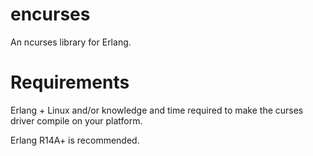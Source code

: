 encurses
=====
An ncurses library for Erlang.

Requirements
=====
Erlang + Linux and/or knowledge and time required to make the curses driver compile on your platform.

Erlang R14A+ is recommended.

